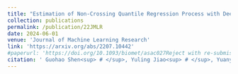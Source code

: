 ```yaml
---
title: "Estimation of Non-Crossing Quantile Regression Process with Deep ReQU Neural Networks"
collection: publications
permalink: /publication/22JMLR
date: 2024-06-01
venue: 'Journal of Machine Learning Research'
link: 'https://arxiv.org/abs/2207.10442'
#paperurl: 'https://doi.org/10.1093/biomet/asac027Reject with re-submission in Journal of Machine Learning Research'
citation: ' Guohao Shen<sup> # </sup>, Yuling Jiao<sup> # </sup>, Yuanyuan Lin*, Joel Horowitz and Jian Huang*. (2024). &quot; Estimation of Non-Crossing Quantile Regression Process with Deep ReQU Neural Networks. &quot;  To appear in <i> Journal of Machine Learning Research.</i>'
---
```

